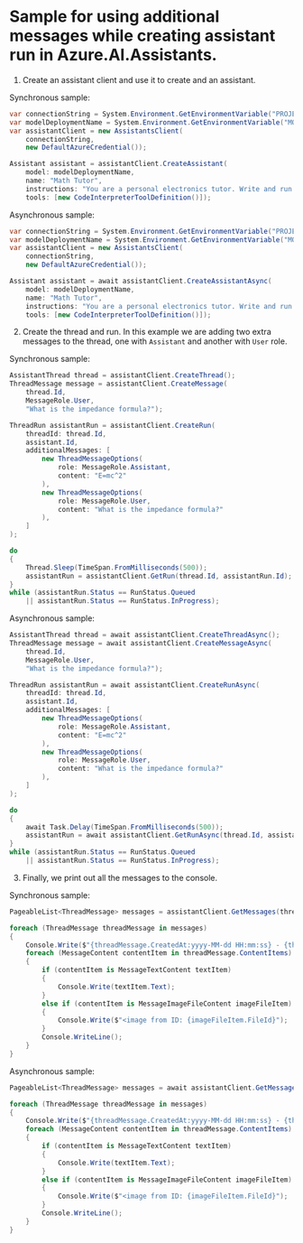 # Sample for using additional messages while creating assistant run in Azure.AI.Assistants.

1. Create an assistant client and use it to create and an assistant.

Synchronous sample:
```C# Snippet:Sample_Assistant_Multiple_Messages_Create
var connectionString = System.Environment.GetEnvironmentVariable("PROJECT_CONNECTION_STRING");
var modelDeploymentName = System.Environment.GetEnvironmentVariable("MODEL_DEPLOYMENT_NAME");
var assistantClient = new AssistantsClient(
    connectionString,
    new DefaultAzureCredential());

Assistant assistant = assistantClient.CreateAssistant(
    model: modelDeploymentName,
    name: "Math Tutor",
    instructions: "You are a personal electronics tutor. Write and run code to answer questions.",
    tools: [new CodeInterpreterToolDefinition()]);
```

Asynchronous sample:
```C# Snippet:Sample_Assistant_Multiple_Messages_CreateAsync
var connectionString = System.Environment.GetEnvironmentVariable("PROJECT_CONNECTION_STRING");
var modelDeploymentName = System.Environment.GetEnvironmentVariable("MODEL_DEPLOYMENT_NAME");
var assistantClient = new AssistantsClient(
    connectionString,
    new DefaultAzureCredential());

Assistant assistant = await assistantClient.CreateAssistantAsync(
    model: modelDeploymentName,
    name: "Math Tutor",
    instructions: "You are a personal electronics tutor. Write and run code to answer questions.",
    tools: [new CodeInterpreterToolDefinition()]);
```

2. Create the thread and run. In this example we are adding two extra messages to the thread, one with `Assistant` and another with `User` role.

Synchronous sample:
```C# Snippet:Sample_Assistant_Multiple_Messages_Run
AssistantThread thread = assistantClient.CreateThread();
ThreadMessage message = assistantClient.CreateMessage(
    thread.Id,
    MessageRole.User,
    "What is the impedance formula?");

ThreadRun assistantRun = assistantClient.CreateRun(
    threadId: thread.Id,
    assistant.Id,
    additionalMessages: [
        new ThreadMessageOptions(
            role: MessageRole.Assistant,
            content: "E=mc^2"
        ),
        new ThreadMessageOptions(
            role: MessageRole.User,
            content: "What is the impedance formula?"
        ),
    ]
);

do
{
    Thread.Sleep(TimeSpan.FromMilliseconds(500));
    assistantRun = assistantClient.GetRun(thread.Id, assistantRun.Id);
}
while (assistantRun.Status == RunStatus.Queued
    || assistantRun.Status == RunStatus.InProgress);
```

Asynchronous sample:
```C# Snippet:Sample_Assistant_Multiple_Messages_RunAsync
AssistantThread thread = await assistantClient.CreateThreadAsync();
ThreadMessage message = await assistantClient.CreateMessageAsync(
    thread.Id,
    MessageRole.User,
    "What is the impedance formula?");

ThreadRun assistantRun = await assistantClient.CreateRunAsync(
    threadId: thread.Id,
    assistant.Id,
    additionalMessages: [
        new ThreadMessageOptions(
            role: MessageRole.Assistant,
            content: "E=mc^2"
        ),
        new ThreadMessageOptions(
            role: MessageRole.User,
            content: "What is the impedance formula?"
        ),
    ]
);

do
{
    await Task.Delay(TimeSpan.FromMilliseconds(500));
    assistantRun = await assistantClient.GetRunAsync(thread.Id, assistantRun.Id);
}
while (assistantRun.Status == RunStatus.Queued
    || assistantRun.Status == RunStatus.InProgress);
```

3. Finally, we print out all the messages to the console.

Synchronous sample:
```C# Snippet:Sample_Assistant_Multiple_Messages_Print
PageableList<ThreadMessage> messages = assistantClient.GetMessages(thread.Id, order: ListSortOrder.Ascending);

foreach (ThreadMessage threadMessage in messages)
{
    Console.Write($"{threadMessage.CreatedAt:yyyy-MM-dd HH:mm:ss} - {threadMessage.Role,10}: ");
    foreach (MessageContent contentItem in threadMessage.ContentItems)
    {
        if (contentItem is MessageTextContent textItem)
        {
            Console.Write(textItem.Text);
        }
        else if (contentItem is MessageImageFileContent imageFileItem)
        {
            Console.Write($"<image from ID: {imageFileItem.FileId}");
        }
        Console.WriteLine();
    }
}
```

Asynchronous sample:
```C# Snippet:Sample_Assistant_Multiple_Messages_PrintAsync
PageableList<ThreadMessage> messages = await assistantClient.GetMessagesAsync(thread.Id, order:ListSortOrder.Ascending);

foreach (ThreadMessage threadMessage in messages)
{
    Console.Write($"{threadMessage.CreatedAt:yyyy-MM-dd HH:mm:ss} - {threadMessage.Role,10}: ");
    foreach (MessageContent contentItem in threadMessage.ContentItems)
    {
        if (contentItem is MessageTextContent textItem)
        {
            Console.Write(textItem.Text);
        }
        else if (contentItem is MessageImageFileContent imageFileItem)
        {
            Console.Write($"<image from ID: {imageFileItem.FileId}");
        }
        Console.WriteLine();
    }
}
```